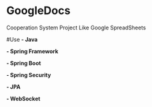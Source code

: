 # GoogleDocs
Cooperation System Project Like Google SpreadSheets

#Use
**- Java**

**- Spring Framework**

**- Spring Boot**

**- Spring Security**

**- JPA**

**- WebSocket**
